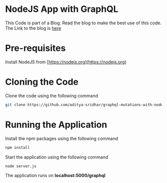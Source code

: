 # NodeJS App with GraphQL

This Code is part of a Blog. Read the blog to make the best use of this code.
The Link to the blog is [here](https://adityasridhar.com/posts/what-is-a-mutation-in-graphql-and-how-to-use-it)

# Pre-requisites

Install NodeJS from [https://nodejs.org](https://nodejs.org)

# Cloning the Code

Clone the code using the following command

```bash
git clone https://github.com/aditya-sridhar/graphql-mutations-with-nodejs.git
```
# Running the Application

Install the npm packages using the following command 

```bash
npm install
```

Start the application using the following command 

```bash
node server.js
```

The application runs on **localhost:5000/graphql**

